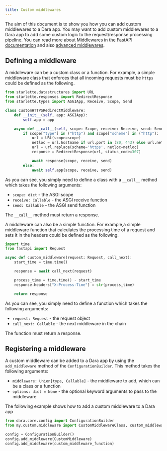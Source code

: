 ```yaml
---
title: Custom middlewares
---
```


The aim of this document is to show you how you can add custom middlewares to a Dara app.
You may want to add custom middlewares to a Dara app to add some custom logic to the request/response processing pipeline.
You can read more about Middlewares in [the FastAPI documentation](https://fastapi.tiangolo.com/tutorial/middleware/)
and also [advanced middlewares](https://fastapi.tiangolo.com/advanced/middleware/).

## Defining a middleware

A middleware can be a custom class or a function.
For example, a simple middleware class that enforces that all incoming requests must be `https` could be defined as the following.

```python
from starlette.datastructures import URL
from starlette.responses import RedirectResponse
from starlette.types import ASGIApp, Receive, Scope, Send

class CustomHTTPSRedirectMiddleware:
    def __init__(self, app: ASGIApp):
        self.app = app

    async def __call__(self, scope: Scope, receive: Receive, send: Send):
        if scope["type"] in ("http") and scope["scheme"] in ("http"):
            url = URL(scope=scope)
            netloc = url.hostname if url.port in (80, 443) else url.netloc
            url = url.replace(scheme='https', netloc=netloc)
            response = RedirectResponse(url, status_code=307)

            await response(scope, receive, send)
        else:
            await self.app(scope, receive, send)

```

As you can see, you simply need to define a class with a `__call__` method which takes the following arguments:

- `scope: dict` - the ASGI scope
- `receive: Callable` - the ASGI receive function
- `send: Callable` - the ASGI send function

The `__call__` method must return a response.

A middleware can also be a simple function.
For example,a simple middleware function that calculates the processing time of a request and sets it in the headers could be defined as the following.

```python
import time
from fastapi import Request

async def custom_middleware(request: Request, call_next):
    start_time = time.time()

    response = await call_next(request)

    process_time = time.time() - start_time
    response.headers["X-Process-Time"] = str(process_time)

    return response
```

As you can see, you simply need to define a function which takes the following arguments:

- `request: Request` - the request object
- `call_next: Callable` - the next middleware in the chain

The function must return a response.

## Registering a middleware

A custom middleware can be added to a Dara app by using the `add_middleware` method of the `ConfigurationBuilder`. This method takes the following arguments:

- `middleware: Union[type, Callable]` - the middleware to add, which can be a class or a function
- `options: dict = None` - the optional keyword arguments to pass to the middleware

The following example shows how to add a custom middleware to a Dara app

```python
from dara.core.config import ConfigurationBuilder
from my.custom.middleware import CustomMiddlewareClass, custom_middleware_function

config = ConfigurationBuilder()
config.add_middleware(CustomMiddleware)
config.add_middleware(custom_middleware_function)
```
